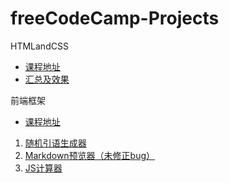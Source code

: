 # freeCodeCamp-Projects
HTMLandCSS
* [课程地址](https://chinese.freecodecamp.org/learn/responsive-web-design)
* [汇总及效果](https://codepen.io/pocowi)

前端框架
* [课程地址](https://chinese.freecodecamp.org/learn/front-end-development-libraries)
1.  [随机引语生成器](https://codepen.io/pocowi/pen/yLXWJqJ)
2.  [Markdown预览器（未修正bug）](https://codepen.io/pocowi/pen/YzxzQoZ?editors=0110)
3.  [JS计算器](https://codepen.io/pocowi/pen/rNzOzzo)
